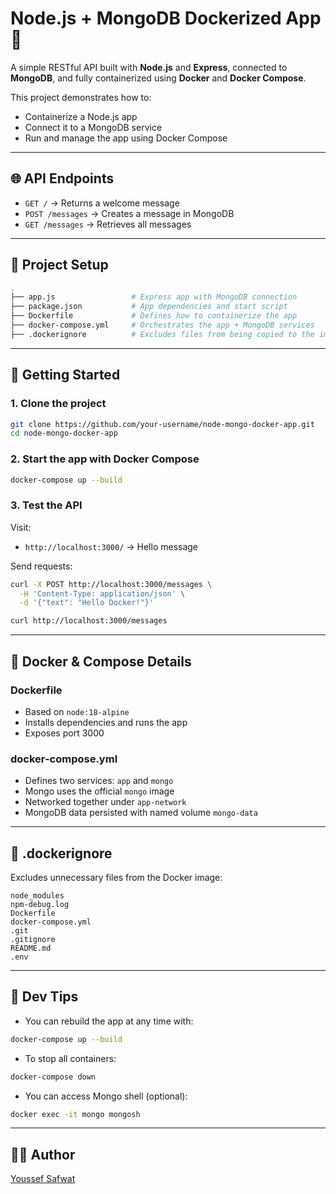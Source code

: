 # Node.js + MongoDB Dockerized App 🚀

A simple RESTful API built with **Node.js** and **Express**, connected to **MongoDB**, and fully containerized using **Docker** and **Docker Compose**.

This project demonstrates how to:

- Containerize a Node.js app
- Connect it to a MongoDB service
- Run and manage the app using Docker Compose

---

## 🌐 API Endpoints

- `GET /` → Returns a welcome message
- `POST /messages` → Creates a message in MongoDB
- `GET /messages` → Retrieves all messages

---

## 📁 Project Setup

```bash
.
├── app.js                 # Express app with MongoDB connection
├── package.json           # App dependencies and start script
├── Dockerfile             # Defines how to containerize the app
├── docker-compose.yml     # Orchestrates the app + MongoDB services
├── .dockerignore          # Excludes files from being copied to the image
```

---

## 💪 Getting Started

### 1. Clone the project

```bash
git clone https://github.com/your-username/node-mongo-docker-app.git
cd node-mongo-docker-app
```

### 2. Start the app with Docker Compose

```bash
docker-compose up --build
```

### 3. Test the API

Visit:

- `http://localhost:3000/` → Hello message

Send requests:

```bash
curl -X POST http://localhost:3000/messages \
  -H 'Content-Type: application/json' \
  -d '{"text": "Hello Docker!"}'

curl http://localhost:3000/messages
```

---

## 🚀 Docker & Compose Details

### Dockerfile

- Based on `node:18-alpine`
- Installs dependencies and runs the app
- Exposes port 3000

### docker-compose.yml

- Defines two services: `app` and `mongo`
- Mongo uses the official `mongo` image
- Networked together under `app-network`
- MongoDB data persisted with named volume `mongo-data`

---

## 🚫 .dockerignore

Excludes unnecessary files from the Docker image:

```
node_modules
npm-debug.log
Dockerfile
docker-compose.yml
.git
.gitignore
README.md
.env
```

---

## 🔧 Dev Tips

- You can rebuild the app at any time with:

```bash
docker-compose up --build
```

- To stop all containers:

```bash
docker-compose down
```

- You can access Mongo shell (optional):

```bash
docker exec -it mongo mongosh
```

---

## 👨‍💻 Author

[Youssef Safwat](https://github.com/Usf277)
